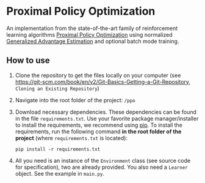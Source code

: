 # Proximal Policy Optimization

An implementation from the state-of-the-art family of reinforcement learning algorithms [Proximal Policy Optimization](https://openai.com/blog/openai-baselines-ppo/) using normalized [Generalized Advantage Estimation](https://arxiv.org/abs/1506.02438) and optional batch mode training. 

## How to use
 1. Clone the repository to get the files locally on your computer (see https://git-scm.com/book/en/v2/Git-Basics-Getting-a-Git-Repository, `Cloning an Existing Repository`)
 2. Navigate into the root folder of the project: `/ppo`
 3. Download necessary dependencies. These dependencies can be found in the file  `requirements.txt`. Use your favorite package manager/installer to install the requirements, we recommend using [pip](https://pypi.org/project/pip/). To install the requirements, run the following command **in the root folder of the project** (where `requirements.txt` is located):
	 
	 `pip install -r requirements.txt`
 4. All you need is an instance of the `Environment` class (see source code for specification), two are already provided. You also need a `Learner` object. See the example in `main.py`.
